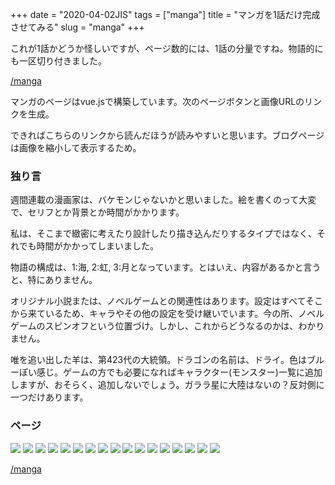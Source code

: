 +++
date = "2020-04-02JIS"
tags = ["manga"]
title = "マンガを1話だけ完成させてみる"
slug = "manga"
+++

これが1話かどうか怪しいですが、ページ数的には、1話の分量ですね。物語的にも一区切り付きました。

[/manga](/manga)

マンガのページはvue.jsで構築しています。次のページボタンと画像URLのリンクを生成。

できればこちらのリンクから読んだほうが読みやすいと思います。ブログページは画像を縮小して表示するため。

### 独り言

週間連載の漫画家は、バケモンじゃないかと思いました。絵を書くのって大変で、セリフとか背景とか時間がかかります。

私は、そこまで緻密に考えたり設計したり描き込んだりするタイプではなく、それでも時間がかかってしまいました。

物語の構成は、1:海, 2:虹, 3:月となっています。とはいえ、内容があるかと言うと、特にありません。

オリジナル小説または、ノベルゲームとの関連性はあります。設定はすべてそこから来ているため、キャラやその他の設定を受け継いでいます。今の所、ノベルゲームのスピンオフという位置づけ。しかし、これからどうなるのかは、わかりません。

唯を追い出した羊は、第423代の大統領。ドラゴンの名前は、ドライ。色はブルーぽい感じ。ゲームの方でも必要になればキャラクター(モンスター)一覧に追加しますが、おそらく、追加しないでしょう。ガララ星に大陸はないの？反対側に一つだけあります。

### ページ

![](/manga/0.png)
![](/manga/1.png)
![](/manga/2.png)
![](/manga/3.png)
![](/manga/4.png)
![](/manga/5.png)
![](/manga/6.png)
![](/manga/7.png)
![](/manga/8.png)
![](/manga/9.png)
![](/manga/10.png)
![](/manga/11.png)
![](/manga/12.png)
![](/manga/13.png)
![](/manga/14.png)
![](/manga/15.png)
![](/manga/16.png)

[/manga](/manga)
